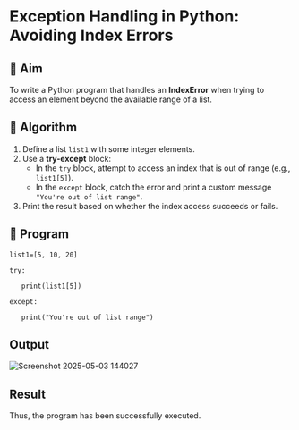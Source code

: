 # Exception Handling in Python: Avoiding Index Errors

## 🎯 Aim
To write a Python program that handles an **IndexError** when trying to access an element beyond the available range of a list.

## 🧠 Algorithm
1. Define a list `list1` with some integer elements.
2. Use a **try-except** block:
   - In the `try` block, attempt to access an index that is out of range (e.g., `list1[5]`).
   - In the `except` block, catch the error and print a custom message `"You're out of list range"`.
3. Print the result based on whether the index access succeeds or fails.

## 🧾 Program
```
list1=[5, 10, 20] 

try: 

   print(list1[5]) 

except: 

   print("You're out of list range")
```
## Output
![Screenshot 2025-05-03 144027](https://github.com/user-attachments/assets/41405ea3-b4d6-470d-98a0-80a8c37089b5)
## Result
Thus, the program has been successfully executed.
